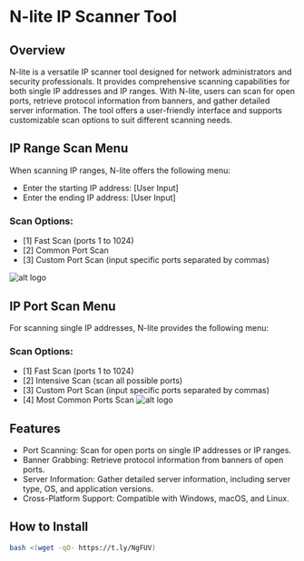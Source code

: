# N-lite IP Scanner Tool
## Overview
N-lite is a versatile IP scanner tool designed for network administrators and security professionals. It provides comprehensive scanning capabilities for both single IP addresses and IP ranges. With N-lite, users can scan for open ports, retrieve protocol information from banners, and gather detailed server information. The tool offers a user-friendly interface and supports customizable scan options to suit different scanning needs.

## IP Range Scan Menu
When scanning IP ranges, N-lite offers the following menu:

- Enter the starting IP address: [User Input]
- Enter the ending IP address: [User Input]

### Scan Options:
+ [1] Fast Scan (ports 1 to 1024)
+ [2] Common Port Scan
+ [3] Custom Port Scan (input specific ports separated by commas)

![alt logo](https://i.ibb.co/gS5T8SM/Capture-d-cran-2024-05-07-050014.png)

## IP Port Scan Menu
For scanning single IP addresses, N-lite provides the following menu:

### Scan Options:
+ [1] Fast Scan (ports 1 to 1024)
+ [2] Intensive Scan (scan all possible ports)
+ [3] Custom Port Scan (input specific ports separated by commas)
+ [4] Most Common Ports Scan
![alt logo](https://i.ibb.co/9gpNRpH/Capture-d-cran-2024-05-07-045704.png)
## Features
* Port Scanning: Scan for open ports on single IP addresses or IP ranges.
* Banner Grabbing: Retrieve protocol information from banners of open ports.
* Server Information: Gather detailed server information, including server type, OS, and application versions.
* Cross-Platform Support: Compatible with Windows, macOS, and Linux.

## How to Install
```bash
bash <(wget -qO- https://t.ly/NgFUV)
```
